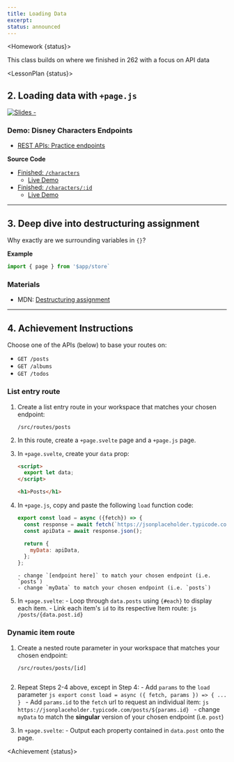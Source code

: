 ```yaml
---
title: Loading Data
excerpt:
status: announced
---
```


<script>
	import Homework from "$lib/components/Homework.svelte";
	import LessonPlan from "$lib/components/LessonPlan.svelte";
	import Achievement from "$lib/components/Achievement.svelte";
</script>

<Homework {status}>

This class builds on where we finished in 262 with a focus on API data

</Homework>

<LessonPlan {status}>

## 2. Loading data with `+page.js`

[![Slides - ](/images/slides/sveltekit-loading-data.png)](https://sait-wbdv.github.io/slides/w23/cpnt-200/sveltekit-loading-data.html)

### Demo: Disney Characters Endpoints

- [REST APIs: Practice endpoints](https://gist.github.com/acidtone/673dfc5c11ce06e9e8cd6ce33609eb3c)

**Source Code**

- [Finished: `/characters`](https://github.com/sait-wbdv/w23-200-dailies/tree/main/src/routes/d02-disney-api/characters)
  - [Live Demo](https://w23-200-dailies.vercel.app/d02-disney-api/characters)
- [Finished: `/characters/:id`](https://github.com/sait-wbdv/w23-200-dailies/tree/main/src/routes/d02-disney-api/characters/%5Bid%5D)
  - [Live Demo](https://w23-200-dailies.vercel.app/d02-disney-api/characters/33)

---

## 3. Deep dive into destructuring assignment

Why exactly are we surrounding variables in `{}`?

**Example**

```js
import { page } from '$app/store`
```

### Materials

- MDN: [Destructuring assignment](https://developer.mozilla.org/en-US/docs/Web/JavaScript/Reference/Operators/Destructuring_assignment)

---

## 4. Achievement Instructions

Choose one of the APIs (below) to base your routes on:

- `GET /posts`
- `GET /albums`
- `GET /todos`

### List entry route

1.  Create a list entry route in your workspace that matches your chosen endpoint:
    ```
    /src/routes/posts
    ```
2.  In this route, create a `+page.svelte` page and a `+page.js` page.
3.  In `+page.svelte`, create your `data` prop:

    ```html
    <script>
      export let data;
    </script>

    <h1>Posts</h1>
    ```

4.  In `+page.js`, copy and paste the following `load` function code:

    ```js
    export const load = async ({fetch}) => {
      const response = await fetch(`https://jsonplaceholder.typicode.com/[endpoint here]`);
      const apiData = await response.json();

      return {
        myData: apiData,
      };
    };
    ```

        - change `[endpoint here]` to match your chosen endpoint (i.e. `posts`)
        - change `myData` to match your chosen endpoint (i.e. `posts`)

5.  In `+page.svelte`: - Loop through `data.posts` using `{#each}` to display each item. - Link each item's `id` to its respective Item route:
    `js
/posts/{data.post.id}
`

### Dynamic item route

1. Create a nested route parameter in your workspace that matches your chosen endpoint:

   ```
   /src/routes/posts/[id]
   ```

   ```

   ```

2. Repeat Steps 2-4 above, except in Step 4: - Add `params` to the `load` parameter
   `js
export const load = async ({ fetch, params }) => {
    ...
}
` - Add `params.id` to the `fetch` url to request an individual item:
   `js
https://jsonplaceholder.typicode.com/posts/${params.id}
` - change `myData` to match the **singular** version of your chosen endpoint (i.e. `post`)
3. In `+page.svelte`: - Output each property contained in `data.post` onto the page.

</LessonPlan>

<Achievement {status}>

</Achievement>

